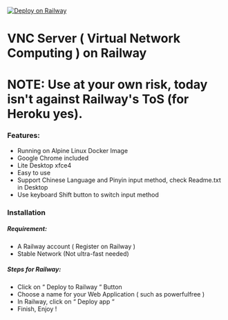 [![Deploy on Railway](https://railway.app/button.svg)](https://railway.app/new/template?template=https%3A%2F%2Fgithub.com%2FPixelTheDev%2Fvnc&envs=PORT&PORTDesc=To+avoid+bad+gateway&PORTDefault=443)
# VNC Server ( Virtual Network Computing ) on Railway

# NOTE: Use at your own risk, today isn't against Railway's ToS (for Heroku yes).

### Features:
  - Running on Alpine Linux Docker Image
  - Google Chrome included
  - Lite Desktop xfce4
  - Easy to use
  - Support Chinese Language and Pinyin input method, check Readme.txt in Desktop
  - Use keyboard Shift button to switch input method      

### Installation

##### Requirement:
 - A Railway account ( Register on Railway )
 - Stable Network (Not ultra-fast needed)

##### Steps for Railway: 
- Click on “ Deploy to Railway “ Button 
- Choose a name for your Web Application ( such as powerfulfree )
- In Railway, click on “ Deploy app “ 
- Finish, Enjoy !


